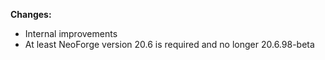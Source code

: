 **Changes:**
- Internal improvements
- At least NeoForge version 20.6 is required and no longer 20.6.98-beta